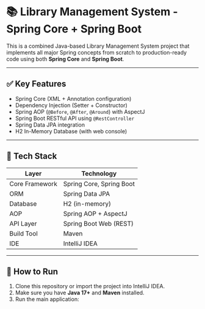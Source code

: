 # 📚 Library Management System - Spring Core + Spring Boot

This is a combined Java-based Library Management System project that implements all major Spring concepts from scratch to production-ready code using both **Spring Core** and **Spring Boot**.

---

## ✅ Key Features

- Spring Core (XML + Annotation configuration)
- Dependency Injection (Setter + Constructor)
- Spring AOP (`@Before`, `@After`, `@Around`) with AspectJ
- Spring Boot RESTful API using `@RestController`
- Spring Data JPA integration
- H2 In-Memory Database (with web console)

---

## 🔧 Tech Stack

| Layer          | Technology                  |
|----------------|-----------------------------|
| Core Framework | Spring Core, Spring Boot    |
| ORM            | Spring Data JPA             |
| Database       | H2 (in-memory)              |
| AOP            | Spring AOP + AspectJ        |
| API Layer      | Spring Boot Web (REST)      |
| Build Tool     | Maven                       |
| IDE            | IntelliJ IDEA               |

---

## 🚀 How to Run

1. Clone this repository or import the project into IntelliJ IDEA.
2. Make sure you have **Java 17+** and **Maven** installed.
3. Run the main application:

